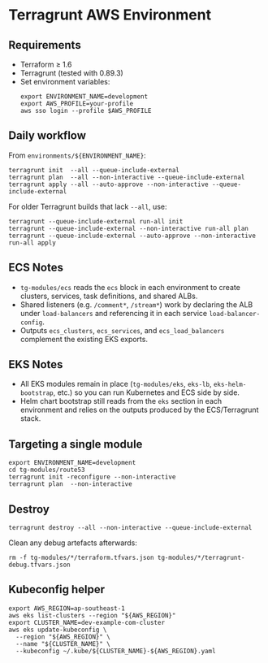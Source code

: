 # Terragrunt AWS Environment

## Requirements
- Terraform ≥ 1.6
- Terragrunt (tested with 0.89.3)
- Set environment variables:
  ```
  export ENVIRONMENT_NAME=development
  export AWS_PROFILE=your-profile
  aws sso login --profile $AWS_PROFILE
  ```

## Daily workflow
From `environments/${ENVIRONMENT_NAME}`:
```
terragrunt init  --all --queue-include-external
terragrunt plan  --all --non-interactive --queue-include-external
terragrunt apply --all --auto-approve --non-interactive --queue-include-external
```

For older Terragrunt builds that lack `--all`, use:
```
terragrunt --queue-include-external run-all init
terragrunt --queue-include-external --non-interactive run-all plan
terragrunt --queue-include-external --auto-approve --non-interactive run-all apply
```

## ECS Notes
- `tg-modules/ecs` reads the `ecs` block in each environment to create clusters, services, task definitions, and shared ALBs.
- Shared listeners (e.g. `/comment*`, `/stream*`) work by declaring the ALB under `load-balancers` and referencing it in each service `load-balancer-config`.
- Outputs `ecs_clusters`, `ecs_services`, and `ecs_load_balancers` complement the existing EKS exports.

## EKS Notes
- All EKS modules remain in place (`tg-modules/eks`, `eks-lb`, `eks-helm-bootstrap`, etc.) so you can run Kubernetes and ECS side by side.
- Helm chart bootstrap still reads from the `eks` section in each environment and relies on the outputs produced by the ECS/Terragrunt stack.

## Targeting a single module
```
export ENVIRONMENT_NAME=development
cd tg-modules/route53
terragrunt init -reconfigure --non-interactive
terragrunt plan  --non-interactive
```

## Destroy
```
terragrunt destroy --all --non-interactive --queue-include-external
```
Clean any debug artefacts afterwards:
```
rm -f tg-modules/*/terraform.tfvars.json tg-modules/*/terragrunt-debug.tfvars.json
```

## Kubeconfig helper
```
export AWS_REGION=ap-southeast-1
aws eks list-clusters --region "${AWS_REGION}"
export CLUSTER_NAME=dev-example-com-cluster
aws eks update-kubeconfig \
  --region "${AWS_REGION}" \
  --name "${CLUSTER_NAME}" \
  --kubeconfig ~/.kube/${CLUSTER_NAME}-${AWS_REGION}.yaml
```
